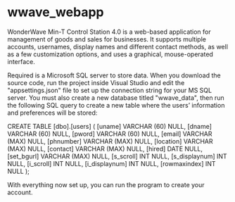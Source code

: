 # wwave_webapp

WonderWave Min-T Control Station 4.0 is a web-based application for management of goods and sales for businesses. It supports multiple accounts, usernames, display names and different contact methods, as well as a few customization options, and uses a graphical, mouse-operated interface.

Required is a Microsoft SQL server to store data. When you download the source code, run the project inside Visual Studio and edit the "appsettings.json" file to set up the connection string for your MS SQL server. You must also create a new database titled "wwave_data", then run the following SQL query to create a new table where the users’ information and preferences will be stored:

CREATE TABLE [dbo].[users] (
    [uname]        VARCHAR (60)  NULL,
    [dname]        VARCHAR (60)  NULL,
    [pword]        VARCHAR (60)  NULL,
    [email]        VARCHAR (MAX) NULL,
    [phnumber]     VARCHAR (MAX) NULL,
    [location]     VARCHAR (MAX) NULL,
    [contact]      VARCHAR (MAX) NULL,
    [hired]        DATE          NULL,
    [set_bgurl]    VARCHAR (MAX) NULL,
    [s_scroll]     INT           NULL,
    [s_displaynum] INT           NULL,
    [i_scroll]     INT           NULL,
    [i_displaynum] INT           NULL,
    [rowmaxindex]  INT           NULL
);

With everything now set up, you can run the program to create your account.
